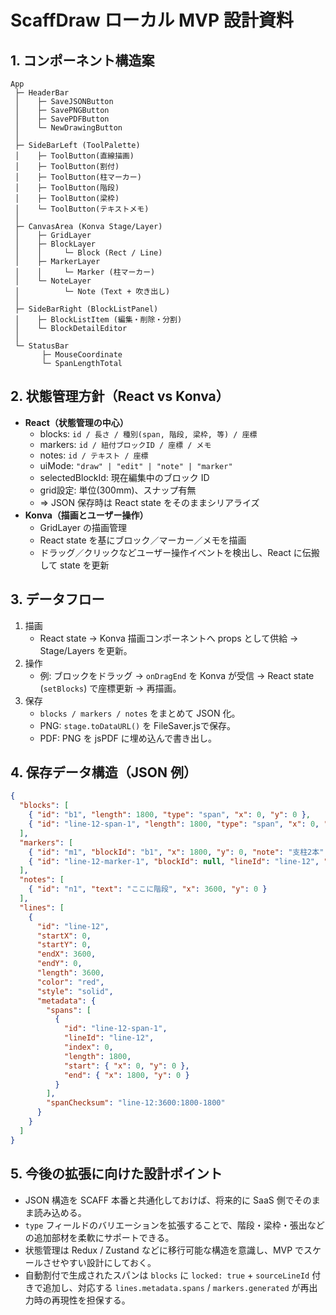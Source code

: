 # ScaffDraw ローカル MVP 設計資料

## 1. コンポーネント構造案
```
App
 ├─ HeaderBar
 │    ├─ SaveJSONButton
 │    ├─ SavePNGButton
 │    ├─ SavePDFButton
 │    └─ NewDrawingButton
 │
 ├─ SideBarLeft (ToolPalette)
 │    ├─ ToolButton(直線描画)
 │    ├─ ToolButton(割付)
 │    ├─ ToolButton(柱マーカー)
 │    ├─ ToolButton(階段)
 │    ├─ ToolButton(梁枠)
 │    └─ ToolButton(テキストメモ)
 │
 ├─ CanvasArea (Konva Stage/Layer)
 │    ├─ GridLayer
 │    ├─ BlockLayer
 │    │     └─ Block (Rect / Line)
 │    ├─ MarkerLayer
 │    │     └─ Marker (柱マーカー)
 │    └─ NoteLayer
 │          └─ Note (Text + 吹き出し)
 │
 ├─ SideBarRight (BlockListPanel)
 │    ├─ BlockListItem (編集・削除・分割)
 │    └─ BlockDetailEditor
 │
 └─ StatusBar
       ├─ MouseCoordinate
       └─ SpanLengthTotal
```

## 2. 状態管理方針（React vs Konva）
- **React（状態管理の中心）**
  - blocks: `id / 長さ / 種別(span, 階段, 梁枠, 等) / 座標`
  - markers: `id / 紐付ブロックID / 座標 / メモ`
  - notes: `id / テキスト / 座標`
  - uiMode: `"draw" | "edit" | "note" | "marker"`
  - selectedBlockId: 現在編集中のブロック ID
  - grid設定: 単位(300mm)、スナップ有無
  - ⇒ JSON 保存時は React state をそのままシリアライズ
- **Konva（描画とユーザー操作）**
  - GridLayer の描画管理
  - React state を基にブロック／マーカー／メモを描画
  - ドラッグ／クリックなどユーザー操作イベントを検出し、React に伝搬して state を更新

## 3. データフロー
1. 描画
   - React state → Konva 描画コンポーネントへ props として供給 → Stage/Layers を更新。
2. 操作
   - 例: ブロックをドラッグ → `onDragEnd` を Konva が受信 → React state (`setBlocks`) で座標更新 → 再描画。
3. 保存
   - `blocks / markers / notes` をまとめて JSON 化。
   - PNG: `stage.toDataURL()` を FileSaver.jsで保存。
   - PDF: PNG を jsPDF に埋め込んで書き出し。

## 4. 保存データ構造（JSON 例）
```json
{
  "blocks": [
    { "id": "b1", "length": 1800, "type": "span", "x": 0, "y": 0 },
    { "id": "line-12-span-1", "length": 1800, "type": "span", "x": 0, "y": 0, "sourceLineId": "line-12", "locked": true }
  ],
  "markers": [
    { "id": "m1", "blockId": "b1", "x": 1800, "y": 0, "note": "支柱2本" },
    { "id": "line-12-marker-1", "blockId": null, "lineId": "line-12", "x": 1800, "y": 0, "color": "red", "generated": true }
  ],
  "notes": [
    { "id": "n1", "text": "ここに階段", "x": 3600, "y": 0 }
  ],
  "lines": [
    {
      "id": "line-12",
      "startX": 0,
      "startY": 0,
      "endX": 3600,
      "endY": 0,
      "length": 3600,
      "color": "red",
      "style": "solid",
      "metadata": {
        "spans": [
          {
            "id": "line-12-span-1",
            "lineId": "line-12",
            "index": 0,
            "length": 1800,
            "start": { "x": 0, "y": 0 },
            "end": { "x": 1800, "y": 0 }
          }
        ],
        "spanChecksum": "line-12:3600:1800-1800"
      }
    }
  ]
}
```

## 5. 今後の拡張に向けた設計ポイント
- JSON 構造を SCAFF 本番と共通化しておけば、将来的に SaaS 側でそのまま読み込める。
- `type` フィールドのバリエーションを拡張することで、階段・梁枠・張出などの追加部材を柔軟にサポートできる。
- 状態管理は Redux / Zustand などに移行可能な構造を意識し、MVP でスケールさせやすい設計にしておく。
- 自動割付で生成されたスパンは `blocks` に `locked: true` + `sourceLineId` 付きで追加し、対応する `lines.metadata.spans` / `markers.generated` が再出力時の再現性を担保する。
